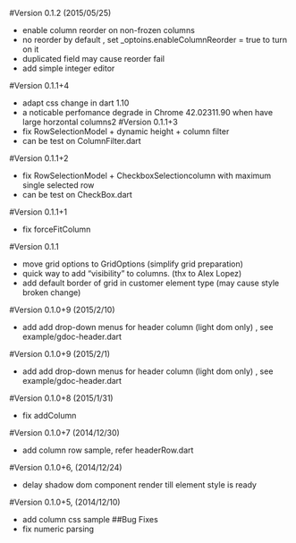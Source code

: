 #Version 0.1.2 (2015/05/25)
- enable column reorder on non-frozen columns
- no reorder by default , set _optoins.enableColumnReorder = true to turn on it
- duplicated field may cause reorder fail 
- add simple integer editor

#Version 0.1.1+4
- adapt css change in dart 1.10
- a noticable perfomance degrade in Chrome 42.02311.90 when have large horzontal columns2
#Version 0.1.1+3
- fix RowSelectionModel + dynamic height + column filter
- can be test on ColumnFilter.dart

#Version 0.1.1+2
- fix RowSelectionModel + CheckboxSelectioncolumn with maximum single selected row
- can be test on CheckBox.dart

#Version 0.1.1+1
- fix forceFitColumn

#Version 0.1.1 
- move grid options to GridOptions (simplify grid preparation)
- quick way to add “visibility” to columns. (thx to Alex Lopez)
- add default border of grid in customer element type (may cause style broken change)

#Version 0.1.0+9 (2015/2/10)
- add add drop-down menus for header column (light dom only) , see example/gdoc-header.dart

#Version 0.1.0+9 (2015/2/1)
- add add drop-down menus for header column (light dom only) , see example/gdoc-header.dart

#Version 0.1.0+8 (2015/1/31)
- fix addColumn 

#Version 0.1.0+7 (2014/12/30)
- add column row sample, refer headerRow.dart 

#Version 0.1.0+6, (2014/12/24)
- delay shadow dom component render till element style is ready

#Version 0.1.0+5, (2014/12/10)
- add column css sample
##Bug Fixes
- fix numeric parsing


